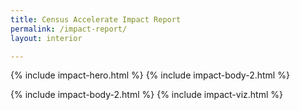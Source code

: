 ```yaml
---
title: Census Accelerate Impact Report
permalink: /impact-report/
layout: interior

---
```


{% include impact-hero.html %}
{% include impact-body-2.html %}
<!-- {% include impact-scrolling-images.html %} -->
{% include impact-body-2.html %}
{% include impact-viz.html %}
